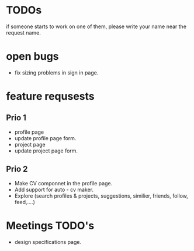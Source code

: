# TODOs
if someone starts to work on one of them, please write your name near the request name.

# open bugs
* fix sizing problems in sign in page.

# feature requsests

## Prio 1
* profile page
* update profile page form.
* project page
* update project page form.

## Prio 2
* Make CV componnet in the profile page.
* Add support for auto - cv maker.
* Explore (search profiles & projects, suggestions, similier, friends, follow, feed,....)

# Meetings TODO's
* design specifications page.
